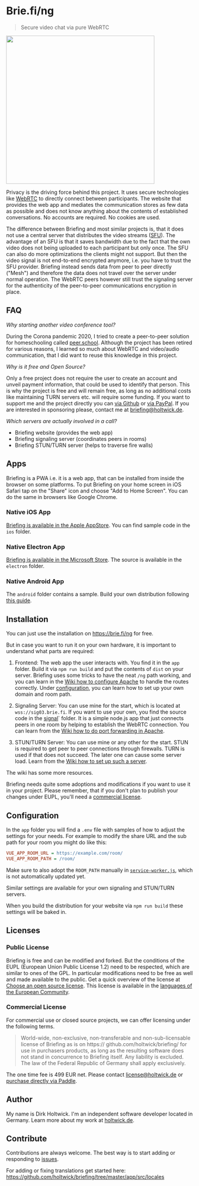 # Brie.fi/ng

> Secure video chat via pure WebRTC

<img src="assets/sample.jpg" height="400">

Privacy is the driving force behind this project. It uses secure technologies like [WebRTC](https://webrtc-security.github.io/) to directly connect between participants. The website that provides the web app and mediates the communication stores as few data as possible and does not know anything about the contents of established conversations. No accounts are required. No cookies are used.

The difference between Briefing and most similar projects is, that it does not use a central server that distributes the video streams ([SFU](https://webrtcglossary.com/sfu/)). The advantage of an SFU is that it saves bandwidth due to the fact that the own video does not being uploaded to each participant but only once. The SFU can also do more optimizations the clients might not support. But then the video signal is not end-to-end encrypted anymore, i.e. you have to trust the SFU provider. Briefing instead sends data from peer to peer directly ("Mesh") and therefore the data does not travel over the server under normal operation. The WebRTC peers however still trust the signaling server for the authenticity of the peer-to-peer communications encryption in place.

## FAQ

_Why starting another video conference tool?_

During the Corona pandemic 2020, I tried to create a peer-to-peer solution for homeschooling called [peer.school](https://peer.school/?referrer=peer.school). Although the project has been retired for various reasons, I learned so much about WebRTC and video/audio communication, that I did want to reuse this knowledge in this project.

_Why is it free and Open Source?_

Only a free project does not require the user to create an account and unveil payment information, that could be used to identify that person. This is why the project is free and will remain free, as long as no additional costs like maintaining TURN servers etc. will require some funding. If you want to support me and the project directly you can [via Github](https://github.com/sponsors/holtwick) or [via PayPal](https://www.paypal.me/apperdeck). If you are interested in sponsoring please, contact me at [briefing@holtwick.de](mailto:briefing@holtwick.de).

_Which servers are actually involved in a call?_

- Briefing website (provides the web app)
- Briefing signaling server (coordinates peers in rooms)
- Briefing STUN/TURN server (helps to traverse fire walls)

## Apps

Briefing is a PWA i.e. it is a web app, that can be installed from inside the browser on some platforms. To put Briefing on your home screen in iOS Safari tap on the "Share" icon and choose "Add to Home Screen". You can do the same in browsers like Google Chrome.

### Native iOS App

[Briefing is available in the Apple AppStore](https://apps.apple.com/app/briefing-video-chat/id1510803601). You can find sample code in the `ios` folder.

### Native Electron App

[Briefing is available in the Microsoft Store](https://www.microsoft.com/de-de/p/briefings/9pcs356fc2jf). The source is available in the `electron` folder.

### Native Android App

The `android` folder contains a sample. Build your own distribution following [this guide](https://developers.google.com/web/android/trusted-web-activity/quick-start).

## Installation

You can just use the installation on <https://brie.fi/ng> for free.

But in case you want to run it on your own hardware, it is important to understand what parts are required:

1. Frontend: The web app the user interacts with. You find it in the `app` folder. Build it via `npm run build` and put the contents of `dist` on your server. Briefing uses some tricks to have the neat `/ng` path working, and you can learn in the [Wiki how to configure Apache](https://github.com/holtwick/briefing/wiki/Apache-Configuration) to handle the routes correctly. Under [configuration](#configuration), you can learn how to set up your own domain and room path.

2. Signaling Server: You can use mine for the start, which is located at `wss://sig03.brie.fi`. If you want to use your own, you find the source code in the [signal](./signal/)` folder. It is a simple node.js app that just connects peers in one room by helping to establish the WebRTC connection. You can learn from the [Wiki how to do port forwarding in Apache](https://github.com/holtwick/briefing/wiki/Signaling).

3. STUN/TURN Server: You can use mine or any other for the start. STUN is required to get peer to peer connections through firewalls. TURN is used if that does not succeed. The later one can cause some server load. Learn from the [Wiki how to set up such a server](https://github.com/holtwick/briefing/wiki/TURN-&-STUN-Installation).

The wiki has some more resources.

Briefing needs quite some adoptions and modifications if you want to use it in your project. Please remember, that if you don't plan to publish your changes under EUPL, you'll need a [commercial license](#commercial-license).

## Configuration

In the `app` folder you will find a `.env` file with samples of how to adjust the settings for your needs. For example to modify the share URL and the sub path for your room you might do like this:

```ini
VUE_APP_ROOM_URL = https://example.com/room/
VUE_APP_ROOM_PATH = /room/
```

Make sure to also adopt the `ROOM_PATH` manually in [`service-worker.js`](https://github.com/holtwick/briefing/blob/master/app/src/service-worker.js#L3), which is not automatically updated yet.

Similar settings are available for your own signaling and STUN/TURN servers.

When you build the distribution for your website via `npm run build` these settings will be baked in.

## Licenses

### Public License

Briefing is free and can be modified and forked. But the conditions of the EUPL (European Union Public License 1.2) need to be respected, which are similar to ones of the GPL. In particular modifications need to be free as well and made available to the public. Get a quick overview of the license at [Choose an open source license](https://choosealicense.com/licenses/eupl-1.2/). This license is available in the [languages of the European Community](https://eupl.eu/).

### Commercial License

For commercial use or closed source projects, we can offer licensing under the following terms.

> World-wide, non-exclusive, non-transferable and non-sub-licensable license of Briefing as is on https:// github.com/holtwick/briefing/ for use in purchasers products, as long as the resulting software does not stand in concurrence to Briefing itself. Any liability is excluded. The law of the Federal Republic of Germany shall apply exclusively.

The one time fee is 499 EUR net. Please contact [license@holtwick.de](mailto:license@holtwick.de) or [purchase directly via Paddle](https://buy.paddle.com/product/650756).

## Author

My name is Dirk Holtwick. I'm an independent software developer located in Germany. Learn more about my work at [holtwick.de](https://holtwick.de/about).

## Contribute

Contributions are always welcome. The best way is to start adding or responding to [issues](https://github.com/holtwick/briefing/issues).

For adding or fixing translations get started here: https://github.com/holtwick/briefing/tree/master/app/src/locales
